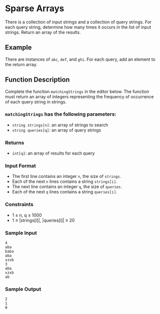 # Sparse Arrays

There is a collection of input strings and a collection of query strings. For each query string, determine how many times it occurs in the list of input strings. Return an array of the results.

## Example

There are instances of `abc`, `def`, and `ghi`. For each query, add an element to the return array.

## Function Description

Complete the function `matchingStrings` in the editor below. The function must return an array of integers representing the frequency of occurrence of each query string in strings.

### `matchingStrings` has the following parameters:

- `string strings[n]`: an array of strings to search
- `string queries[q]`: an array of query strings

### Returns

- `int[q]`: an array of results for each query

### Input Format

- The first line contains an integer `n`, the size of `strings`.
- Each of the next `n` lines contains a string `strings[i]`.
- The next line contains an integer `q`, the size of `queries`.
- Each of the next `q` lines contains a string `queries[i]`.

### Constraints

- 1 ≤ n, q ≤ 1000
- 1 ≤ |strings[i]|, |queries[i]| ≤ 20

### Sample Input

```
4
aba
baba
aba
xzxb
3
aba
xzxb
ab
```

### Sample Output

```
2
1
0
```

